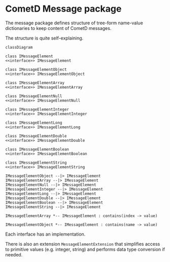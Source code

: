 # CometD Message package

The message package defines structure of tree-form name-value dictionaries to keep content of CometD messages. 

The structure is quite self-explaining.

```mermaid
classDiagram

class IMessageElement
<<interface>> IMessageElement

class IMessageElementObject
<<interface>> IMessageElementObject

class IMessageElementArray
<<interface>> IMessageElementArray

class IMessageElementNull
<<interface>> IMessageElementNull

class IMessageElementInteger
<<interface>> IMessageElementInteger

class IMessageElementLong
<<interface>> IMessageElementLong

class IMessageElementDouble
<<interface>> IMessageElementDouble

class IMessageElementBoolean
<<interface>> IMessageElementBoolean

class IMessageElementString
<<interface>> IMessageElementString

IMessageElementObject --|> IMessageElement
IMessageElementArray --|> IMessageElement
IMessageElementNull --|> IMessageElement
IMessageElementInteger --|> IMessageElement
IMessageElementLong --|> IMessageElement
IMessageElementDouble --|> IMessageElement
IMessageElementBoolean --|> IMessageElement
IMessageElementString --|> IMessageElement

IMessageElementArray *-- IMessageElement : contains(index -> value)

IMessageElementObject *-- IMessageElement : contains(name -> value)
```

Each interface has an implementation. 

There is also an extension `MessageElementExtension` that simplifies access to primitive values (e.g. integer, string) and performs 
data type conversion if needed.